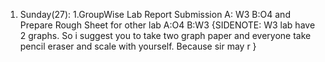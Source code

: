 1. Sunday(27):
	 1.GroupWise Lab Report Submission
	 A: W3
	 B:O4
	 and Prepare Rough Sheet for other lab
	 A:O4
	B:W3
	{SIDENOTE: W3 lab have 2 graphs. So i suggest you to take two graph paper and everyone take pencil eraser and scale with yourself. Because sir may r  } 